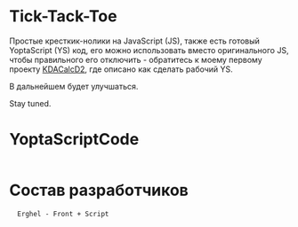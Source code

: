# Tick-Tack-Toe
Простые кресткик-нолики на JavaScript (JS), также есть готовый YoptaScript (YS) код, его можно использовать вместо оригинального JS, чтобы правильного его отключить - обратитесь к моему первому проекту [KDACalcD2](https://github.com/Erghel/KDACalcForD2), где описано как сделать рабочий YS. 

В дальнейшем будет улучшаться. 

Stay tuned.

# YoptaScriptCode
```cs
```

# Состав разработчиков
```
  Erghel - Front + Script 
```  
  
